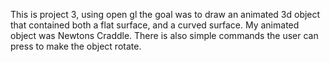 This is project 3, using open gl the goal was to draw an animated 3d object that contained both a flat surface, and a curved surface. My animated object was Newtons Craddle. There is also simple commands the user can press to make the object rotate.